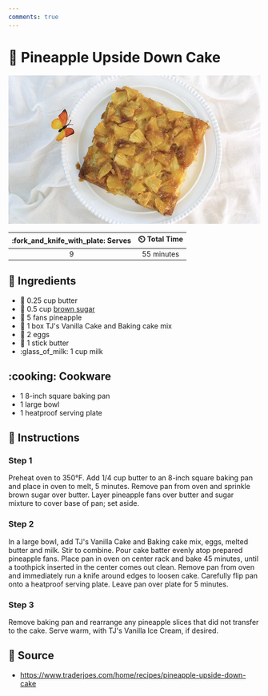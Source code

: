 ```yaml
---
comments: true
---
```

# :pineapple: Pineapple Upside Down Cake

![Pineapple Upside Down Cake](../assets/images/pineapple-upside-down-cake.png)

| :fork_and_knife_with_plate: Serves | :timer_clock: Total Time |
|:----------------------------------:|:-----------------------: |
| 9 | 55 minutes |

## :salt: Ingredients

- :butter: 0.25 cup butter
- :maple_leaf: 0.5 cup [brown sugar][1]
- :pineapple: 5 fans pineapple
- :cake: 1 box TJ's Vanilla Cake and Baking cake mix
- :egg: 2 eggs
- :butter: 1 stick butter
- :glass_of_milk: 1 cup milk

## :cooking: Cookware

- 1 8-inch square baking pan
- 1 large bowl
- 1 heatproof serving plate

## :pencil: Instructions

### Step 1

Preheat oven to 350°F. Add 1/4 cup butter to an 8-inch square baking pan and place in oven to melt, 5 minutes. Remove
pan from oven and sprinkle brown sugar over butter. Layer pineapple fans over butter and sugar mixture to cover base
of pan; set aside.

### Step 2

In a large bowl, add TJ's Vanilla Cake and Baking cake mix, eggs, melted butter and milk. Stir to combine. Pour cake
batter evenly atop prepared pineapple fans. Place pan in oven on center rack and bake 45 minutes, until a toothpick
inserted in the center comes out clean. Remove pan from oven and immediately run a knife around edges to loosen cake.
Carefully flip pan onto a heatproof serving plate. Leave pan over plate for 5 minutes.

### Step 3

Remove baking pan and rearrange any pineapple slices that did not transfer to the cake. Serve warm, with TJ's Vanilla
Ice Cream, if desired.

## :link: Source

- <https://www.traderjoes.com/home/recipes/pineapple-upside-down-cake>

[1]: <../ingredients/brown-sugar.md>
